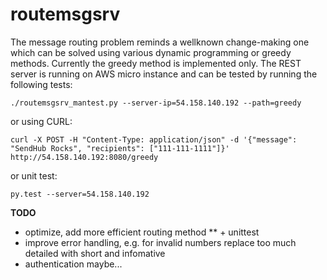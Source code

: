# routemsgsrv

The message routing problem reminds a wellknown change-making one which can be solved using various dynamic programming or greedy methods.
Currently the greedy method is implemented only.
The REST server is running on AWS micro instance and can be tested by running the following tests:

```
./routemsgsrv_mantest.py --server-ip=54.158.140.192 --path=greedy
```

or using CURL: 
```
curl -X POST -H "Content-Type: application/json" -d '{"message": "SendHub Rocks", "recipients": ["111-111-1111"]}' http://54.158.140.192:8080/greedy
```

or unit test:
```
py.test --server=54.158.140.192
```

**TODO**
* optimize, add more efficient routing method
** + unittest
* improve error handling, e.g. for invalid numbers replace too much detailed with short and infomative 
* authentication maybe...
